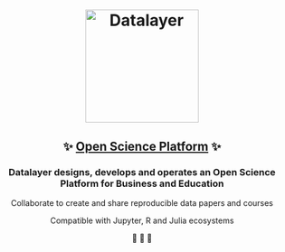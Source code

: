 <h1 align="center">
  <img
      alt="Datalayer"
      src="https://assets.datalayer.design/datalayer-25.svg"
      width="200"
    />
</h1>

<h2 align="center">
  ✨ <a href="https://datalayer.io">Open Science Platform</a> ✨
</h2>

<h3 align="center">
Datalayer designs, develops and operates an Open Science Platform for Business and Education
</h3>

<p align="center">
  Collaborate to create and share reproducible data papers and courses
</p>

<p align="center">
  Compatible with Jupyter, R and Julia ecosystems
</p>

<p align="center">
  🧬 🔭 📐
</p>
